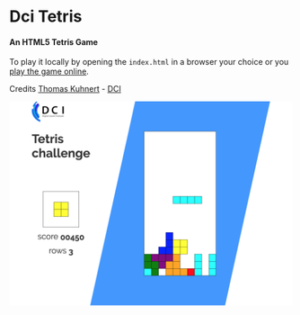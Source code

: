 Dci Tetris
=================

#### An HTML5 Tetris Game

To play it locally by opening the `index.html` in a browser your choice or you
[play the game online](https://devugees.github.io/dci-tetris/).

Credits [Thomas Kuhnert](https://github.com/spielhoelle) - [DCI](https://digitalcareerinstitute.org/)

![screenshot](./screenshot.png)
